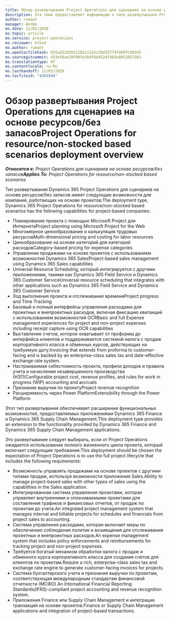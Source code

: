 ```yaml
---
title: Обзор развертывания Project Operations для сценариев на основе ресурсов/без запасов
description: Эта тема предоставляет информацию о типе развертывания Project Operations для сценариев на основе ресурсов/без запасов.
author: rumant
manager: Annbe
ms.date: 11/02/2020
ms.topic: article
ms.service: project-operations
ms.reviewer: kfend
ms.author: rumant
ms.openlocfilehash: 035ad22d2b51182c11e5c29d35f74f499fc903d5
ms.sourcegitcommit: d33ef0ae39f90fe3b0f6b4524f483e8052057361
ms.translationtype: HT
ms.contentlocale: ru-RU
ms.lasthandoff: 11/03/2020
ms.locfileid: "4365594"
---
```

# <a name="project-operations-for-resourcenon-stocked-based-scenarios-deployment-overview"></a><span data-ttu-id="69d75-103">Обзор развертывания Project Operations для сценариев на основе ресурсов/без запасов</span><span class="sxs-lookup"><span data-stu-id="69d75-103">Project Operations for resource/non-stocked based scenarios deployment overview</span></span>

<span data-ttu-id="69d75-104">_**Относится к:** Project Operations для сценариев на основе ресурсов/без запасов_</span><span class="sxs-lookup"><span data-stu-id="69d75-104">_**Applies To:** Project Operations for resource/non-stocked based scenarios_</span></span>

<span data-ttu-id="69d75-105">Тип развертывания Dynamics 365 Project Operations для сценариев на основе ресурсов/без запасов имеет следующие возможности для компаний, работающих на основе проектов:</span><span class="sxs-lookup"><span data-stu-id="69d75-105">The deployment type, Dynamics 365 Project Operations for resource/non-stocked based scenarios has the following capabilities for project-based companies:</span></span>

- <span data-ttu-id="69d75-106">Планирование проекта с помощью Microsoft Project для Интернета</span><span class="sxs-lookup"><span data-stu-id="69d75-106">Project planning using Microsoft Project for the Web</span></span>
- <span data-ttu-id="69d75-107">Многомерное ценообразование и калькуляция трудовых ресурсов</span><span class="sxs-lookup"><span data-stu-id="69d75-107">Multi-dimensional pricing and costing for labor resources</span></span>
- <span data-ttu-id="69d75-108">Ценообразование на основе категорий для категорий расходов</span><span class="sxs-lookup"><span data-stu-id="69d75-108">Category-based pricing for expense categories</span></span>
- <span data-ttu-id="69d75-109">Управление продажами на основе проектов с использованием возможностей Dynamics 365 Sales</span><span class="sxs-lookup"><span data-stu-id="69d75-109">Project-based sales management using Dynamics 365 Sales capabilities</span></span>
- <span data-ttu-id="69d75-110">Universal Resource Scheduling, который интегрируется с другими приложениями, такими как Dynamics 365 Field Service и Dynamics 365 Customer Service</span><span class="sxs-lookup"><span data-stu-id="69d75-110">Universal resource scheduling that integrates with other applications such as Dynamics 365 Field Service and Dynamics 365 Customer Service</span></span>
- <span data-ttu-id="69d75-111">Ход выполнения проекта и отслеживание времени</span><span class="sxs-lookup"><span data-stu-id="69d75-111">Project progress and Time Tracking</span></span>
- <span data-ttu-id="69d75-112">Базовый и полный интерфейсы управления расходами для проектных и внепроектных расходов, включая фиксацию квитанций с использованием возможностей OCR</span><span class="sxs-lookup"><span data-stu-id="69d75-112">Basic and full Expense management experiences for project and non-project expenses including receipt capture using OCR capabilities</span></span>
- <span data-ttu-id="69d75-113">Выставление счетов, которое охватывает от проформы до интерфейса клиентов и поддерживается системой налога с продаж корпоративного класса и обменных курсов, действующих на требуемую дату.</span><span class="sxs-lookup"><span data-stu-id="69d75-113">Invoicing that extends from proforma to customer-facing and is backed by an enterprise-class sales tax and date-effective exchange rate system.</span></span>
- <span data-ttu-id="69d75-114">Настраиваемая себестоимость проекта, профили доходов и правила учета и начисления незавершенного производства (НЗП)</span><span class="sxs-lookup"><span data-stu-id="69d75-114">Configurable project cost, revenue profiles, and rules for work in progress (WIP) accounting and accruals</span></span>
- <span data-ttu-id="69d75-115">Признание выручки по проекту</span><span class="sxs-lookup"><span data-stu-id="69d75-115">Project revenue recognition</span></span>
- <span data-ttu-id="69d75-116">Расширяемость через Power Platform</span><span class="sxs-lookup"><span data-stu-id="69d75-116">Extensibility through the Power Platform</span></span>

<span data-ttu-id="69d75-117">Этот тип развертывания обеспечивает расширение функциональных возможностей, предоставляемых приложениями Dynamics 365 Finance и Dynamics 365 Supply Chain Management.</span><span class="sxs-lookup"><span data-stu-id="69d75-117">This deployment type provides an extension to the functionality provided by Dynamics 365 Finance and Dynamics 365 Supply Chain Management applications.</span></span>

<span data-ttu-id="69d75-118">Это развертывание следует выбирать, если от Project Operations ожидается использование полного жизненного цикла проекта, который включает следующие требования:</span><span class="sxs-lookup"><span data-stu-id="69d75-118">This deployment should be chosen the expectation of Project Operations is to use the full project lifecycle that includes the following requirements:</span></span>

- <span data-ttu-id="69d75-119">Возможность управлять продажами на основе проектов с другими типами продаж, используя возможности приложения Sales.</span><span class="sxs-lookup"><span data-stu-id="69d75-119">Ability to manage project-based sales with other types of sales using the capabilities in the Sales application.</span></span>
- <span data-ttu-id="69d75-120">Интегрированная система управления проектами, которая управляет внутренними и оплачиваемыми проектами для составления графиков и финансовых отчетов, от продаж по проектам до учета.</span><span class="sxs-lookup"><span data-stu-id="69d75-120">An integrated project management system that manages internal and billable projects for schedules and financials from project sales to accounting.</span></span>
- <span data-ttu-id="69d75-121">Система управления расходами, которая включает меры по обеспечению соблюдения политик и возмещения для отслеживания проектных и внепроектных расходов.</span><span class="sxs-lookup"><span data-stu-id="69d75-121">An expense management system that includes policy enforcements and reimbursements for tracking project and non-project expenses.</span></span>
- <span data-ttu-id="69d75-122">Требуется богатый механизм обработки налога с продаж и обменного курса корпоративного класса для создания счетов для клиентов по проектам.</span><span class="sxs-lookup"><span data-stu-id="69d75-122">Require a rich, enterprise-class sales tax and exchange rate engine to generate customer-facing invoices for projects.</span></span>
- <span data-ttu-id="69d75-123">Система бухгалтерского учета и признания выручки по проектам, соответствующая международным стандартам финансовой отчетности (МСФО).</span><span class="sxs-lookup"><span data-stu-id="69d75-123">An International Financial Reporting Standards(IFRS)-compliant project accounting and revenue recognition system.</span></span>
- <span data-ttu-id="69d75-124">Приложения Finance или Supply Chain Management и интеграция транзакций на основе проектов.</span><span class="sxs-lookup"><span data-stu-id="69d75-124">Finance or Supply Chain Management applications and integration of project-based transactions.</span></span>
